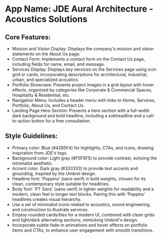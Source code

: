 # **App Name**: JDE Aural Architecture - Acoustics Solutions

## Core Features:

- Mission and Vision Display: Displays the company's mission and vision statements on the About Us page.
- Contact Form: Implements a contact form on the Contact Us page, including fields for name, email, and message.
- Services Display: Displays key services on the Services page using icon grid or cards, incorporating descriptions for architectural, industrial, urban, and specialized acoustics.
- Portfolio Showcase: Presents project images in a grid layout with hover effects, organized by categories like Corporate & Commercial Spaces, Hospitality & Residential, etc.
- Navigation Menu: Includes a header menu with links to Home, Services, Portfolio, About Us, and Contact Us.
- Landing Page Hero Section: Presents a hero section with a full-width dark background and bold headline, including a subheadline and a call-to-action button for a free consultation.

## Style Guidelines:

- Primary color: Blue (#4285F4) for highlights, CTAs, and icons, drawing inspiration from JDE's logo.
- Background color: Light gray (#F5F5F5) to provide contrast, echoing the minimalist aesthetic.
- Accent color: Dark gray (#333333) to provide text accents and grounding, inspired by the Umbrel design.
- Headline font: 'Poppins' (sans-serif) in bold weights, chosen for its clean, contemporary style suitable for headlines.
- Body font: 'PT Sans' (sans-serif) in lighter weights for readability and a modern, clean feel in longer text blocks.  Pairing this with 'Poppins' headlines creates visual hierarchy.
- Use a set of minimalist icons related to acoustics, sound engineering, and construction to illustrate services.
- Employ rounded cards/tiles for a modern UI, combined with clean grids and light/dark alternating sections, mimicking Umbrel's design.
- Incorporate subtle fade-in animations and hover effects on portfolio items and CTAs, to enhance user engagement with smooth transitions.